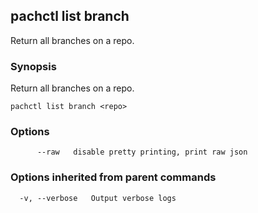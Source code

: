 ## pachctl list branch

Return all branches on a repo.

### Synopsis


Return all branches on a repo.

```
pachctl list branch <repo>
```

### Options

```
      --raw   disable pretty printing, print raw json
```

### Options inherited from parent commands

```
  -v, --verbose   Output verbose logs
```

